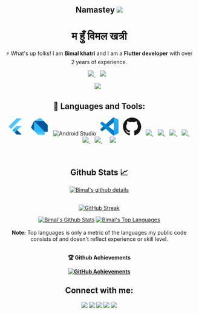 
<div align="center">
<h2 align="center">
  Namastey <img src="https://i.imgur.com/fMEIRu7.gif" width="35">
</h2>
<h1>
  म हुँ विमल खत्री 
</h1>
<div/>


⚡ What's up folks! I am <b>Bimal khatri</b> and I am a <b>Flutter developer</b> with over 2 years of experience.
<br/>


<a href = "https://komarev.com/ghpvc/?username=bimir311">
    <img src="https://komarev.com/ghpvc/?username=bimir311">
</a>&nbsp;&nbsp;
<a href="https://github.com/bimir311?tab=followers"><img src="https://img.shields.io/github/followers/bimir311?label=Followers&style=social%22%20alt=%22GitHub%20Badge"></a>
&nbsp;&nbsp;

<a href="https://www.buymeacoffee.com/ck.lamib" target="_blank"><img height="25" src="https://img.shields.io/badge/Buy%20Me%20a%20Coffee-ffdd00?style=for-the-badge&logo=buy-me-a-coffee&logoColor=black"></a>&nbsp;&nbsp;



## 🚀 Languages and Tools:


<p align="center"> 

<img  alt="Flutter" width="48px" src="https://raw.githubusercontent.com/github/explore/80688e429a7d4ef2fca1e82350fe8e3517d3494d/topics/flutter/flutter.png" /> &nbsp;&nbsp;
<img  alt="Dart" width="48px" src="https://raw.githubusercontent.com/github/explore/80688e429a7d4ef2fca1e82350fe8e3517d3494d/topics/dart/dart.png" />&nbsp;&nbsp;
<img  alt="Android Studio" width="48px" src="https://developer.android.com/studio/images/studio-icon.svg" />&nbsp;&nbsp;
<img  alt="Visual Studio Code" width="48px" src="https://raw.githubusercontent.com/github/explore/80688e429a7d4ef2fca1e82350fe8e3517d3494d/topics/visual-studio-code/visual-studio-code.png" />&nbsp;&nbsp;
<img  alt="GitHub" width="48px" src="https://raw.githubusercontent.com/github/explore/78df643247d429f6cc873026c0622819ad797942/topics/github/github.png" />&nbsp;&nbsp;
<a href="https://developer.mozilla.org/en-US/docs/Web/JavaScript" target="_blank"> <img src="https://img.icons8.com/color/48/000000/javascript.png"/> </a> &nbsp;&nbsp;
<a href="https://www.w3.org/html/" target="_blank"> <img src="https://img.icons8.com/color/48/000000/html-5.png"/> </a> &nbsp;&nbsp;
<a href="https://www.w3schools.com/css/" target="_blank"> <img src="https://img.icons8.com/color/48/000000/css3.png"/> </a> &nbsp;&nbsp;
<a href="https://getbootstrap.com" target="_blank"> <img src="https://img.icons8.com/color/48/000000/bootstrap.png"/> </a> &nbsp;&nbsp;
<a href="https://www.python.org" target="_blank"> <img src="https://img.icons8.com/color/48/000000/python.png"/> </a> &nbsp;&nbsp;
<a style="padding-right:8px;" href="https://www.mysql.com/" target="_blank"> <img src="https://img.icons8.com/fluent/50/000000/mysql-logo.png"/> </a>&nbsp;&nbsp;
<a href="https://git-scm.com/" target="_blank"> <img src="https://img.icons8.com/color/48/000000/git.png"/> </a>  
</p>
</br>


## Github Stats 📈
[![Bimal's github details](https://github-profile-summary-cards.vercel.app/api/cards/profile-details?username=bimir311&theme=github_dark)](https://github.com/bimir311)
</br>
</br>
<p align="center">
    <!-- <a href="https://github-readme-streak-stats.herokuapp.com/?user=bimir311&theme=black-ice&hide_border=true&stroke=0000&background=060A0CD0">
        <img title="🔥 Get streak stats for your profile at git.io/streak-stats" alt="Bimal's streak" src="https://github-readme-streak-stats.herokuapp.com/?user=bimir311&theme=black-ice&hide_border=true&stroke=0000&background=060A0CD0"/>
    </a> -->
    
[![GitHub Streak](https://github-readme-streak-stats.herokuapp.com?user=bimir311&theme=highcontrast&date_format=M%20j%5B%2C%20Y%5D&stroke=DD2727&fire=DD2727&ring=DD2727&currStreakLabel=DDDDDD)](https://github.com/bimir311/)
</br>
</p>

<a href="https://github-readme-stats.vercel.app/api?username=bimir311&show_icons=true&count_private=true&theme=react&hide_border=true&bg_color=0D1117"><img alt="Bimal's Github Stats" src="https://github-readme-stats.vercel.app/api?username=bimir311&show_icons=true&count_private=true&theme=react&hide_border=true&bg_color=0D1117" /></a>
  <a href="https://github-readme-stats.vercel.app/api/top-langs/?username=bimir311&langs_count=8&count_private=true&layout=compact&theme=react&hide_border=true&bg_color=0D1117"><img alt="Bimal's Top Languages" src="https://github-readme-stats.vercel.app/api/top-langs/?username=bimir311&langs_count=8&count_private=true&layout=compact&theme=react&hide_border=true&bg_color=0D1117" /></a>
  <br/>
  <br/>
  <b>Note:</b> Top languages is only a metric of the languages my public code consists of and doesn't reflect experience or skill level.
</br>
</br>


<b>🏆 Github Achievements

[![GitHub Achievements](https://github-profile-trophy.vercel.app/?username=bimir311&column=7&margin-w=5&margin-h=5&theme=discord)](https://github.com/bimir311/)


## Connect with me:
<p align="left">

<a href = "https://www.linkedin.com/in/bimal-kc-993707216/"><img src="https://img.icons8.com/fluent/48/000000/linkedin.png"/></a>
<a href = "https://www.facebook.com/ck.lamib/"><img src="https://img.icons8.com/fluent/48/000000/facebook.png"/></a>
<a href = "https://twitter.com/bimalkh80249679"><img src="https://img.icons8.com/fluent/48/000000/twitter.png"/></a>
<a href = "https://www.instagram.com/ck.lamib/"><img src="https://img.icons8.com/fluent/48/000000/instagram-new.png"/></a>
<a href = "https://www.youtube.com/channel/UC1sIbY9m3sxOg8f6K_YIM0Q"><img src="https://img.icons8.com/color/48/000000/youtube-play.png"/></a>

</p>

